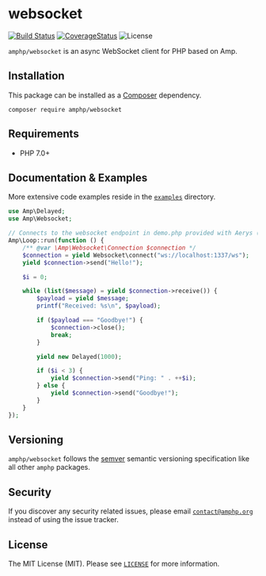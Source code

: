 # websocket

[![Build Status](https://img.shields.io/travis/amphp/websocket/master.svg?style=flat-square)](https://travis-ci.org/amphp/websocket)
[![CoverageStatus](https://img.shields.io/coveralls/amphp/websocket/master.svg?style=flat-square)](https://coveralls.io/github/amphp/websocket?branch=master)
![License](https://img.shields.io/badge/license-MIT-blue.svg?style=flat-square)

`amphp/websocket` is an async WebSocket client for PHP based on Amp.

## Installation

This package can be installed as a [Composer](https://getcomposer.org/) dependency.

```
composer require amphp/websocket
```

## Requirements

* PHP 7.0+

## Documentation & Examples

More extensive code examples reside in the [`examples`](examples) directory.

```php
use Amp\Delayed;
use Amp\Websocket;

// Connects to the websocket endpoint in demo.php provided with Aerys (https://github.com/amphp/aerys).
Amp\Loop::run(function () {
    /** @var \Amp\Websocket\Connection $connection */
    $connection = yield Websocket\connect("ws://localhost:1337/ws");
    yield $connection->send("Hello!");

    $i = 0;

    while (list($message) = yield $connection->receive()) {
        $payload = yield $message;
        printf("Received: %s\n", $payload);

        if ($payload === "Goodbye!") {
            $connection->close();
            break;
        }

        yield new Delayed(1000);

        if ($i < 3) {
            yield $connection->send("Ping: " . ++$i);
        } else {
            yield $connection->send("Goodbye!");
        }
    }
});
```

## Versioning

`amphp/websocket` follows the [semver](http://semver.org/) semantic versioning specification like all other `amphp` packages.

## Security

If you discover any security related issues, please email [`contact@amphp.org`](mailto:contact@amphp.org) instead of using the issue tracker.

## License

The MIT License (MIT). Please see [`LICENSE`](./LICENSE) for more information.
